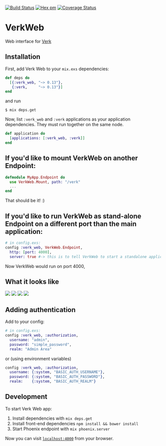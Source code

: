 [![Build Status](https://travis-ci.org/edgurgel/verk_web.svg?branch=master)](https://travis-ci.org/edgurgel/verk_web)
[![Hex pm](http://img.shields.io/hexpm/v/verk_web.svg?style=flat)](https://hex.pm/packages/verk_web)
[![Coverage Status](https://coveralls.io/repos/edgurgel/verk_web/badge.svg?branch=master&service=github)](https://coveralls.io/github/edgurgel/verk_web?branch=master)

# VerkWeb

Web interface for [Verk](https://github.com/edgurgel/verk)


## Installation

First, add Verk Web to your `mix.exs` dependencies:

```elixir
def deps do
  [{:verk_web, "~> 0.13"},
   {:verk,     "~> 0.13"}]
end
```

and run

```
$ mix deps.get
```

Now, list `:verk_web` and `:verk` applications as your application dependencies. They must run together on the same node.

```elixir
def application do
  [applications: [:verk_web, :verk]]
end
```

## If you'd like to mount VerkWeb on another Endpoint:


```elixir
defmodule MyApp.Endpoint do
  use VerkWeb.Mount, path: "/verk"
  ...
end
```

That should be it! :)

## If you'd like to run VerkWeb as stand-alone Endpoint on a different port than the main application:

```elixir
# in config.exs:
config :verk_web, VerkWeb.Endpoint,
  http: [port: 4000],
  server: true #-> this is to tell VerkWeb to start a standalone application!
```
Now VerkWeb would run on port 4000,



## What it looks like

![](http://i.imgur.com/AclG57m.png)
![](http://i.imgur.com/oC9Ven3.png)
![](http://i.imgur.com/pktr4Zv.png)
![](https://cloud.githubusercontent.com/assets/30873/14195722/1a1d7b54-f819-11e5-90fd-c1ff8b7f4613.png)


## Adding authentication

Add to your config:

```elixir
# in config.exs:
config :verk_web, :authorization,
  username: "admin",
  password: "simple_password",
  realm: "Admin Area"
```

or (using environment variables)

```elixir
config :verk_web, :authorization,
  username: {:system, "BASIC_AUTH_USERNAME"},
  password: {:system, "BASIC_AUTH_PASSWORD"},
  realm:    {:system, "BASIC_AUTH_REALM"}
```

## Development

To start Verk Web app:

  1. Install dependencies with `mix deps.get`
  1. Install front-end dependencies `npm install && bower install`
  1. Start Phoenix endpoint with `mix phoenix.server`

Now you can visit [`localhost:4000`](http://localhost:4000) from your browser.

